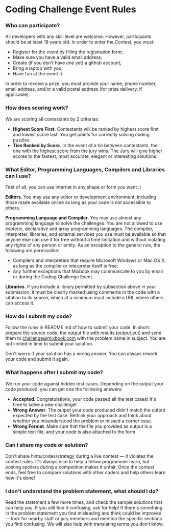 # Coding Challenge Event Rules
 
### Who can participate?
All developers with any skill level are welcome. However, participants should be at least 18 years old. In order to enter the Contest, you must:
* Register for the event by filling the registration form;
* Make sure you have a valid email address;
* Create (if you don’t have one yet) a github account;
* Bring a laptop with you;
* Have fun at the event :)
 
In order to receive a prize, you must provide your name, phone number, email address, and/or a valid postal address (for prize delivery, if applicable). 

### How does scoring work?
We are scoring all contestants by 2 criterias:
* **Highest Score First**. Contestants will be ranked by highest score first and lowest score last. You get points for correctly solving coding puzzles.
* **Ties Ranked by Score**. In the event of a tie between contestants, the one with the highest score from the jury wins. The Jury will give higher scores to the fastest, most accurate, elegant or interesting solutions. 

### What Editor, Programming Languages, Compilers and Libraries can I use?
First of all, you can use internet in any shape or form you want :)
 
**Editors**. You may use any editor or development environment, including those made available online as long as your code is not accessible to others.
 
**Programming Language and Compiler**. You may use almost any programming language to solve the challenges. You are not allowed to use esoteric, declarative and array programming languages. The compiler, interpreter, libraries, and external services you use must be available so that anyone else can use it for free without a time limitation and without violating any rights of any person or entity.  As an exception to the general rule, the following are permissible:
* Compilers and interpreters that require Microsoft Windows or Mac OS X, as long as the compiler or interpreter itself is free; 
* Any further exceptions that Mixbook may communicate to you by email or during the Coding Challenge Event.
 
**Libraries**. If you include a library permitted by subsection above in your submission, it must be clearly marked using comments in the code with a citation to its source, which at a minimum must include a URL where others can access it.

### How do I submit my code?
Follow the rules in README.md of how to submit your code. In short: prepare the source code, the output file with results (output.out) and send them to challenge@mixbook.com with the problem name in subject. You are not limited in time to submit your solution.

Don't worry if your solution has a wrong answer. You can always rework your code and submit it again.

### What happens after I submit my code?
We run your code against hidden test cases. Depending on the output your code produced, you can get one the following answers:
* **Accepted**. Congratulations, your code passed all the test cases! It's time to solve a new challenge!
* **Wrong Answer**. The output your code produced didn't match the output expected by the test case. Rethink your approach and think about whether you misunderstood the problem or missed a corner case.
* **Wrong Format**. Make sure that the file you provided as output is a simple text file, and your code is also attached to the form.

### Can I share my code or solution?
Don't share hints/codes/strategy during a live contest — it violates the contest rules. It's always nice to help a fellow programmer learn, but posting spoilers during a competition makes it unfair. Once the contest ends, feel free to compare solutions with other coders and help others learn how it's done!

### I don't understand the problem statement, what should I do?
Read the statement a few more times, and check the sample solutions that can help you. If you still find it confusing, ask for help! If there's something in the problem statement you find misleading and think could be improved — look for nearby staff or jury members and mention the specific sections you find confusing. We will also help with translating terms you don’t know.
